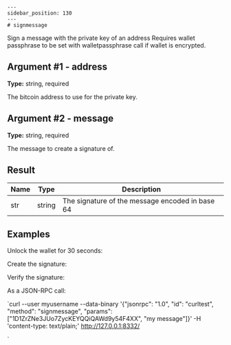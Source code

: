 
    ---
    sidebar_position: 130
    ---
    # signmessage

Sign a message with the private key of an address Requires wallet passphrase to be set with walletpassphrase call if wallet is encrypted.

## Argument #1 - address

**Type:** string, required

The bitcoin address to use for the private key.

## Argument #2 - message

**Type:** string, required

The message to create a signature of.

## Result

| Name | Type   | Description                                     |
| ---- | ------ | ----------------------------------------------- |
| str  | string | The signature of the message encoded in base 64 |

## Examples

Unlock the wallet for 30 seconds:

Create the signature:

Verify the signature:

As a JSON-RPC call:

`curl --user myusername --data-binary '{"jsonrpc": "1.0", "id": "curltest", "method": "signmessage", "params": ["1D1ZrZNe3JUo7ZycKEYQQiQAWd9y54F4XX", "my message"]}' -H 'content-type: text/plain;' http://127.0.0.1:8332/

`